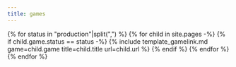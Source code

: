 ```yaml
---
title: games
---
```

{% for status in "production"|split(",") %}
{%   for child in site.pages -%}
{%     if child.game.status == status -%}
{%       include template_gamelink.md game=child.game title=child.title url=child.url %}
{%     endif %}
{%   endfor %}
{% endfor %}
